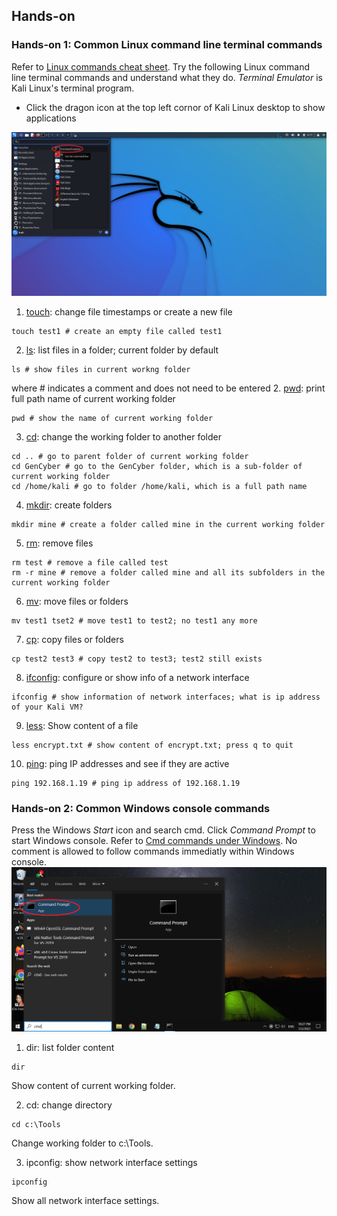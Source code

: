 ## Hands-on

### Hands-on 1: Common Linux command line terminal commands
Refer to <a href="https://linuxconfig.org/linux-commands-cheat-sheet">Linux commands cheat sheet</a>. Try the following Linux command line terminal commands and understand what they do. *Terminal Emulator* is Kali Linux's terminal program. 
- Click the dragon icon at the top left cornor of Kali Linux desktop to show applications

<img src="../Imgs/Kali-Terminal.png" width=640>

1. <a href="https://man7.org/linux/man-pages/man1/touch.1.html">touch</a>: change file timestamps or create a new file
```
touch test1 # create an empty file called test1
```
2. <a href="https://man7.org/linux/man-pages/man1/ls.1.html">ls</a>: list files in a folder; current folder by default
```
ls # show files in current workng folder
```
where # indicates a comment and does not need to be entered
2. <a href="https://man7.org/linux/man-pages/man1/pwd.1.html">pwd</a>: print full path name of current working folder
```
pwd # show the name of current working folder 
```
3. <a href="https://man7.org/linux/man-pages/man1/cd.1p.html">cd</a>: change the working folder to another folder
```
cd .. # go to parent folder of current working folder
cd GenCyber # go to the GenCyber folder, which is a sub-folder of current working folder
cd /home/kali # go to folder /home/kali, which is a full path name
```
4. <a href="https://man7.org/linux/man-pages/man1/mkdir.1.html">mkdir</a>: create folders
```
mkdir mine # create a folder called mine in the current working folder
```
5. <a href="https://man7.org/linux/man-pages/man1/rm.1.html">rm</a>: remove files
```
rm test # remove a file called test
rm -r mine # remove a folder called mine and all its subfolders in the current working folder
```
6. <a href="https://linux.die.net/man/1/mv">mv</a>: move files or folders
```
mv test1 tset2 # move test1 to test2; no test1 any more
```
7. <a href="https://man7.org/linux/man-pages/man1/cp.1.html">cp</a>: copy files or folders
```
cp test2 test3 # copy test2 to test3; test2 still exists
```
8. <a href="https://man7.org/linux/man-pages/man8/ifconfig.8.html">ifconfig</a>: configure or show info of a network interface
```
ifconfig # show information of network interfaces; what is ip address of your Kali VM?
```
9. <a href="https://man7.org/linux/man-pages/man1/less.1.html">less</a>: Show content of a file
```
less encrypt.txt # show content of encrypt.txt; press q to quit
```
10. <a href="https://linux.die.net/man/8/ping">ping</a>:	ping IP addresses and see if they are active
```
ping 192.168.1.19 # ping ip address of 192.168.1.19
```

### Hands-on 2: Common Windows console commands
Press the Windows *Start* icon and search cmd. Click *Command Prompt* to start Windows console. Refer to <a href="https://www.thomas-krenn.com/en/wiki/Cmd_commands_under_Windows">Cmd commands under Windows</a>. No comment is allowed to follow commands immediatly within Windows console.
<img src="../Imgs/Windows-Terminal.png" width=640>
1. dir: list folder content
```
dir 
```
Show content of current working folder.

2. cd:	change directory
```
cd c:\Tools 
```
Change working folder to c:\Tools.

3. ipconfig: show network interface settings 
```
ipconfig 
```
Show all network interface settings.

